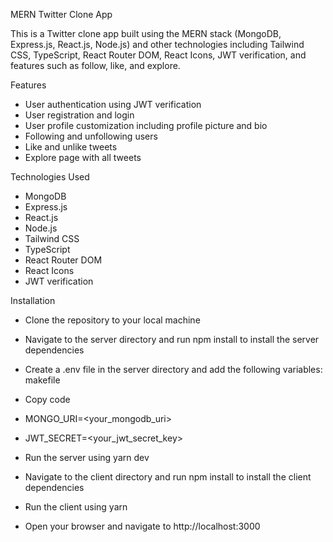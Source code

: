 MERN Twitter Clone App

This is a Twitter clone app built using the MERN stack (MongoDB, Express.js, React.js, Node.js) and other technologies including Tailwind CSS, TypeScript, React Router DOM, React Icons, JWT verification, and features such as follow, like, and explore.

Features
- User authentication using JWT verification
- User registration and login
- User profile customization including profile picture and bio
- Following and unfollowing users
- Like and unlike tweets
- Explore page with all tweets


Technologies Used

- MongoDB
- Express.js
- React.js
- Node.js
- Tailwind CSS
- TypeScript
- React Router DOM
- React Icons
- JWT verification


Installation

- Clone the repository to your local machine

- Navigate to the server directory and run npm install to install the server dependencies

- Create a .env file in the server directory and add the following variables:
makefile

- Copy code

 - MONGO_URI=<your_mongodb_uri>
- JWT_SECRET=<your_jwt_secret_key>

- Run the server using yarn dev
- Navigate to the client directory and run npm install to install the client dependencies
- Run the client using yarn

- Open your browser and navigate to http://localhost:3000
